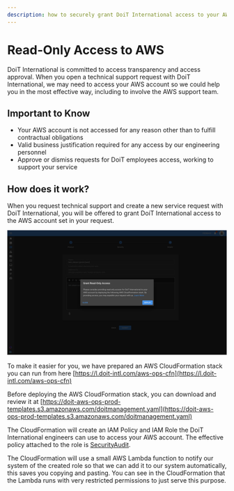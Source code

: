 ```yaml
---
description: how to securely grant DoiT International access to your AWS account
---
```


# Read-Only Access to AWS

DoiT International is committed to access transparency and access approval. When you open a technical support request with DoiT International, we may need to access your AWS account so we could help you in the most effective way, including to involve the AWS support team.

## Important to Know

* Your AWS account is not accessed for any reason other than to fulfill contractual obligations
* Valid business justification required for any access by our engineering personnel
* Approve or dismiss requests for DoiT employees access, working to support your service

## How does it work?

When you request technical support and create a new service request with DoiT International, you will be offered to grant DoiT International access to the AWS account set in your request.

![A screenshot of the _Grant Read-Only Access_ modal dialog](../.gitbook/assets/image-43-.png)

To make it easier for you, we have prepared an AWS CloudFormation stack you can run from here [https://l.doit-intl.com/aws-ops-cfn](https://l.doit-intl.com/aws-ops-cfn)

Before deploying the AWS CloudFormation stack, you can download and review it at [https://doit-aws-ops-prod-templates.s3.amazonaws.com/doitmanagement.yaml](https://doit-aws-ops-prod-templates.s3.amazonaws.com/doitmanagement.yaml)

The CloudFormation will create an IAM Policy and IAM Role the DoiT International engineers can use to access your AWS account. The effective policy attached to the role is [SecurityAudit](https://console.aws.amazon.com/iam/home#policies/arn:aws:iam::aws:policy/SecurityAudit).

The CloudFormation will use a small AWS Lambda function to notify our system of the created role so that we can add it to our system automatically, this saves you copying and pasting. You can see in the CloudFormation that the Lambda runs with very restricted permissions to just serve this purpose.
